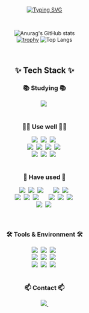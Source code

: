 <!--
## Hi there 👋


**sorakazae/sorakazae** is a ✨ _special_ ✨ repository because its `README.md` (this file) appears on your GitHub profile.

Here are some ideas to get you started:

- 🔭 I’m currently working on ...
- 🌱 I’m currently learning ...
- 👯 I’m looking to collaborate on ...
- 🤔 I’m looking for help with ...
- 💬 Ask me about ...
- 📫 How to reach me: ...
- 😄 Pronouns: ...
- ⚡ Fun fact: ...
-->
<div align="center">
<br>
  
[![Typing SVG](https://readme-typing-svg.demolab.com?font=Consolas&weight=500&size=40&pause=1000&color=02F6F7&center=true&vCenter=true&width=800&height=70&lines=Hi!%F0%9F%91%8B+I'm+SorakAzae%F0%9F%98%8A;%EC%95%88%EB%85%95%ED%95%98%EC%84%B8%EC%9A%94!%F0%9F%91%8B+%EC%A0%80%EB%8A%94+%EC%86%8C%EB%9D%BD%EC%95%84%EC%9E%AC+%EC%9E%85%EB%8B%88%EB%8B%A4%F0%9F%98%8A;%E3%81%93%E3%82%93%E3%81%AB%E3%81%A1%E3%81%AF%F0%9F%91%8B+%E7%A7%81%E3%81%AF%E3%82%BD%E3%83%A9%E3%82%AB%E3%82%BC%E3%81%A8%E7%94%B3%E3%81%97%E3%81%BE%E3%81%99%F0%9F%98%8A)](https://git.io/typing-svg)

<br>
</div>
<div align="center">
  
![Anurag's GitHub stats](https://github-readme-stats.vercel.app/api?username=sorakazae&show_icons=true&theme=radical)
<br>
[![trophy](https://github-profile-trophy.vercel.app/?username=sorakazae&theme=discord&rank=-C,-?&column=-1)](https://github.com/ryo-ma/github-profile-trophy)
![Top Langs](https://github-readme-stats.vercel.app/api/top-langs/?username=sorakazae&layout=compact)

<br>

<h2 align="center">✨ Tech Stack ✨</h2>
<h3 align="center">📚 Studying 📚</h3>
<div align="center">
  <img src="https://img.shields.io/badge/react-61DAFB.svg?style=for-the-badge&logo=react&logoColor=ffffff" />&nbsp;
</div><br>
<h3 align="center">🧑‍💻 Use well 🧑‍💻</h3>
<div align="center">
  <img src="https://img.shields.io/badge/javascript-F7DF1E.svg?style=for-the-badge&logo=javascript&logoColor=20232a" />&nbsp;
  <img src="https://img.shields.io/badge/html-E34F26.svg?style=for-the-badge&logo=html5&logoColor=white" />&nbsp;
  <img src="https://img.shields.io/badge/css-1572B6.svg?style=for-the-badge&logo=css3&logoColor=white" />&nbsp;
  <br>
  <img src="https://img.shields.io/badge/java-ff0000?style=for-the-badge&logo=openjdk&logoColor=ffffff" />&nbsp;
  <img src="https://img.shields.io/badge/spring%20boot-6DB33F?style=for-the-badge&logo=spring%20boot&logoColor=ffffff" />&nbsp;
  <img src="https://img.shields.io/badge/gradle-02303A?style=for-the-badge&logo=gradle&logoColor=ffffff" />&nbsp;
  <img src="https://img.shields.io/badge/mysql-4479A1?style=for-the-badge&logo=mysql&logoColor=ffffff" />&nbsp;
  <br>
  <img src="https://img.shields.io/badge/linux-fcc624?style=for-the-badge&logo=linux&logoColor=000000" />&nbsp;
  <img src="https://img.shields.io/badge/docker-2496ED?style=for-the-badge&logo=docker&logoColor=ffffff" />&nbsp;
  <img src="https://img.shields.io/badge/github%20actions-2088ff?style=for-the-badge&logo=github%20actions&logoColor=ffffff" />&nbsp;
  
</div><br>
<h3 align="center">💾 Have used 💾</h3>
<div align="center">
  <img src="https://img.shields.io/badge/c-A8B9CC?style=for-the-badge&logo=c&logoColor=ffffff" />&nbsp;
  <img src="https://img.shields.io/badge/c++-00599C?style=for-the-badge&logo=c%2b%2b&logoColor=ffffff" />&nbsp;
  <img src="https://img.shields.io/badge/arduino-00878F?style=for-the-badge&logo=arduino&logoColor=ffffff" />&nbsp;
  &emsp;
  <img src="https://img.shields.io/badge/python-3670A0?style=for-the-badge&logo=python&logoColor=ffdd54" />&nbsp;
  <img src="https://img.shields.io/badge/django-092e20?style=for-the-badge&logo=django&logoColor=FFFFFF" />&nbsp;
  <br>
  <img src="https://img.shields.io/badge/oracleDB-9999aa?style=for-the-badge&logo=oracledb&logoColor=ffffff" />&nbsp;
  <img src="https://img.shields.io/badge/jsp-ee4444?style=for-the-badge&logo=openjdk&logoColor=FFFFFF" />&nbsp;
  <img src="https://img.shields.io/badge/apache%20tomcat-f8dc75?style=for-the-badge&logo=apache%20tomcat&logoColor=000000" />&nbsp;
  &emsp;
  <img src="https://img.shields.io/badge/php-777bb4?style=for-the-badge&logo=php&logoColor=FFFFFF" />&nbsp;
  <img src="https://img.shields.io/badge/apache%20httpd-D22128?style=for-the-badge&logo=apache&logoColor=FFFFFF" />&nbsp;
  <img src="https://img.shields.io/badge/xampp-FB7A24?style=for-the-badge&logo=xampp&logoColor=FFFFFF" />&nbsp;
  <br>
  <img src="https://img.shields.io/badge/aws-232F3E?style=for-the-badge&logo=amazon%20web%20services&logoColor=FFFFFF" />&nbsp;
  <img src="https://img.shields.io/badge/aws%20ec2-FF9900?style=for-the-badge&logo=amazon%20ec2&logoColor=FFFFFF" />&nbsp;
</div><br>

<br>

<h3 align="center">🛠 Tools & Environment 🛠</h3>
<div align="center">
  <img src="https://img.shields.io/badge/git-F05033.svg?style=for-the-badge&logo=git&logoColor=white" />&nbsp
  <img src="https://img.shields.io/badge/github-181717.svg?style=for-the-badge&logo=github&logoColor=white" />&nbsp
  <img src="https://img.shields.io/badge/Notion-F3F3F3.svg?style=for-the-badge&logo=notion&logoColor=black" />&nbsp
  <br>
  <img src="https://img.shields.io/badge/vim-019733.svg?style=for-the-badge&logo=vim&logoColor=FFFFFF" />&nbsp
  <img src="https://img.shields.io/badge/VSCode-2F80ED.svg?style=for-the-badge&logo=vscodium&logoColor=FFFFFF" />&nbsp
  <img src="https://img.shields.io/badge/DBeaver-382923.svg?style=for-the-badge&logo=dbeaver&logoColor=FFFFFF" />&nbsp
  <br>
  <img src="https://img.shields.io/badge/portainer-13bef9.svg?style=for-the-badge&logo=portainer&logoColor=FFFFFF" />&nbsp
  <img src="https://img.shields.io/badge/truenas-0095d5?style=for-the-badge&logo=truenas&logoColor=ffffff" />&nbsp
  <img src="https://img.shields.io/badge/cloudflare-f38020?style=for-the-badge&logo=cloudflare&logoColor=ffffff" />&nbsp
</div>

<br>

<h3 align="center">📫 Contact 📫</h3>
<div align="center">
  <a href="mailto:sorakazae@gmail.com">
    <img
      src="https://img.shields.io/badge/sorakazae@gmail.com-D14836?style=for-the-badge&logo=gmail&logoColor=white"/>&nbsp
  </a>
</div>
